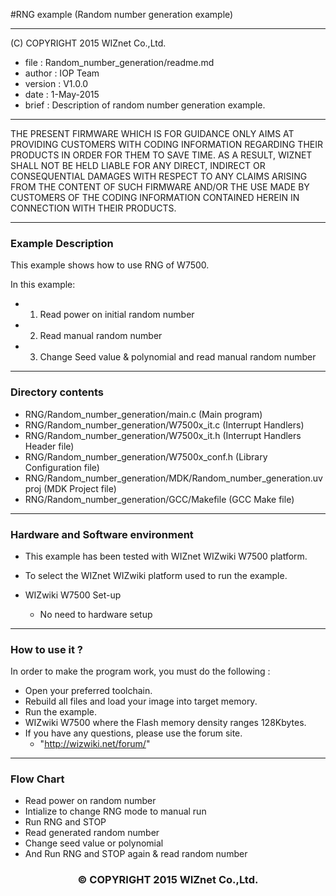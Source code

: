 #RNG example (Random number generation example)
******************************************************************************
(C) COPYRIGHT 2015 WIZnet Co.,Ltd.

  * file    : Random_number_generation/readme.md
  * author  : IOP Team
  * version : V1.0.0
  * date    : 1-May-2015
  * brief   : Description of random number generation example.
******************************************************************************
THE PRESENT FIRMWARE WHICH IS FOR GUIDANCE ONLY AIMS AT PROVIDING CUSTOMERS WITH CODING INFORMATION REGARDING THEIR PRODUCTS IN ORDER FOR THEM TO SAVE TIME. AS A RESULT, WIZNET SHALL NOT BE HELD LIABLE FOR ANY DIRECT, INDIRECT OR CONSEQUENTIAL DAMAGES WITH RESPECT TO ANY CLAIMS ARISING FROM THE CONTENT OF SUCH FIRMWARE AND/OR THE USE MADE BY CUSTOMERS OF THE CODING INFORMATION CONTAINED HEREIN IN CONNECTION WITH THEIR PRODUCTS.
******************************************************************************

### Example Description

This example shows how to use RNG of W7500.

In this example:
  - 1) Read power on initial random number
  - 2) Read manual random number
  - 3) Change Seed value & polynomial and read manual random number
______________________________________________________________________________

### Directory contents

  - RNG/Random_number_generation/main.c                                (Main program)
  - RNG/Random_number_generation/W7500x_it.c                           (Interrupt Handlers)
  - RNG/Random_number_generation/W7500x_it.h                           (Interrupt Handlers Header file)
  - RNG/Random_number_generation/W7500x_conf.h                         (Library Configuration file)
  - RNG/Random_number_generation/MDK/Random_number_generation.uvproj     (MDK Project file)
  - RNG/Random_number_generation/GCC/Makefile                          (GCC Make file)
______________________________________________________________________________

### Hardware and Software environment 

  - This example has been tested with WIZnet WIZwiki W7500 platform.
  - To select the WIZnet WIZwiki platform used to run the example.

  - WIZwiki W7500 Set-up
    - No need to hardware setup
______________________________________________________________________________

### How to use it ? 

In order to make the program work, you must do the following :

 - Open your preferred toolchain.
 - Rebuild all files and load your image into target memory.
 - Run the example.
 - WIZwiki W7500 where the Flash memory density ranges 128Kbytes.
 - If you have any questions, please use the forum site.
   - "http://wizwiki.net/forum/"
______________________________________________________________________________
### Flow Chart 

 - Read power on random number
 - Intialize to change RNG mode to manual run
 - Run RNG and STOP
 - Read generated random number
 - Change seed value or polynomial
 - And Run RNG and STOP again & read random number

<h3><center>&copy; COPYRIGHT 2015 WIZnet Co.,Ltd.</center></h3>